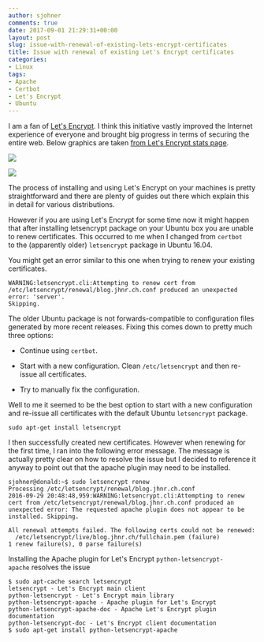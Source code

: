 ```yaml
---
author: sjohner
comments: true
date: 2017-09-01 21:29:31+00:00
layout: post
slug: issue-with-renewal-of-existing-lets-encrypt-certificates
title: Issue with renewal of existing Let's Encrypt certificates
categories:
- Linux
tags:
- Apache
- Certbot
- Let's Encrypt
- Ubuntu
---
```


I am a fan of [Let's Encrypt](https://letsencrypt.org/). I think this initiative vastly improved the Internet experience of everyone and brought big progress in terms of securing the entire web. Below graphics are taken [from Let's Encrypt stats page](https://letsencrypt.org/stats/).

[![](/images/LetsEncrypt_Growth.png)](/images/LetsEncrypt_Growth.png)

[![](/images/Pages_Loaded_Firefox_HTTPS.png)](/images/Pages_Loaded_Firefox_HTTPS.png)

The process of installing and using Let's Encrypt on your machines is pretty straightforward and there are plenty of guides out there which explain this in detail for various distributions.

However if you are using Let's Encrypt for some time now it might happen that after installing letsencrypt package on your Ubuntu box you are unable to renew certificates. This occurred to me when I changed from `certbot` to the (apparently older) `letsencrypt` package in Ubuntu 16.04.

You might get an error similar to this one when trying to renew your existing certificates.

    
    WARNING:letsencrypt.cli:Attempting to renew cert from
    /etc/letsencrypt/renewal/blog.jhnr.ch.conf produced an unexpected error: 'server'.
    Skipping.


The older Ubuntu package is not forwards-compatible to configuration files generated by more recent releases. Fixing this comes down to pretty much three options:



 	
  * Continue using `certbot`.

 	
  * Start with a new configuration. Clean `/etc/letsencrypt` and then re-issue all certificates.

 	
  * Try to manually fix the configuration.


Well to me it seemed to be the best option to start with a new configuration and re-issue all certificates with the default Ubuntu `letsencrypt` package.

    
    sudo apt-get install letsencrypt


I then successfully created new certificates. However when renewing for the first time, I ran into the following error message. The message is actually pretty clear on how to resolve the issue but I decided to reference it anyway to point out that the apache plugin may need to be installed.

    
    sjohner@donald:~$ sudo letsencrypt renew
    Processing /etc/letsencrypt/renewal/blog.jhnr.ch.conf
    2016-09-29 20:48:48,959:WARNING:letsencrypt.cli:Attempting to renew cert from /etc/letsencrypt/renewal/blog.jhnr.ch.conf produced an unexpected error: The requested apache plugin does not appear to be installed. Skipping.
    
    All renewal attempts failed. The following certs could not be renewed:
      /etc/letsencrypt/live/blog.jhnr.ch/fullchain.pem (failure)
    1 renew failure(s), 0 parse failure(s)
    


Installing the Apache plugin for Let's Encrypt `python-letsencrypt-apache` resolves the issue

    
    $ sudo apt-cache search letsencrypt
    letsencrypt - Let's Encrypt main client
    python-letsencrypt - Let's Encrypt main library
    python-letsencrypt-apache - Apache plugin for Let's Encrypt
    python-letsencrypt-apache-doc - Apache Let's Encrypt plugin documentation
    python-letsencrypt-doc - Let's Encrypt client documentation
    $ sudo apt-get install python-letsencrypt-apache
    



